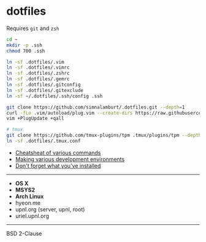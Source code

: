 dotfiles
=====

Requires `git` and `zsh`

```bash
cd ~
mkdir -p .ssh
chmod 700 .ssh

ln -sf .dotfiles/.vim
ln -sf .dotfiles/.vimrc
ln -sf .dotfiles/.zshrc
ln -sf .dotfiles/.gemrc
ln -sf .dotfiles/.gitconfig
ln -sf .dotfiles/.gitexclude
ln -sf ~/.dotfiles/.ssh/config .ssh

git clone https://github.com/simnalamburt/.dotfiles.git --depth=1
curl -fLo .vim/autoload/plug.vim --create-dirs https://raw.githubusercontent.com/junegunn/vim-plug/master/plug.vim
vim +PlugUpdate +qall

# tmux
git clone https://github.com/tmux-plugins/tpm .tmux/plugins/tpm --depth=1
ln -sf .dotfiles/.tmux.conf
```

* [Cheatsheat of various commands](cheatsheat.md)
* [Making various development environments](installation.md)
* [Don't forget what you've installed](packages.md)

--------

* **OS X**
* **MSYS2**
* **Arch Linux**
* hyeon.me
* upnl.org (server, upnl, root)
* uriel.upnl.org

--------

BSD 2-Clause
